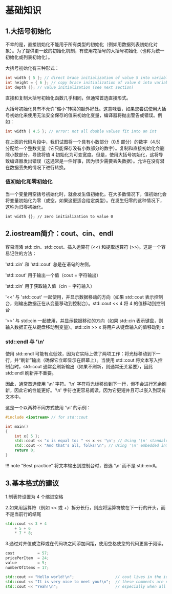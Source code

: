 # 基础知识

## 1.大括号初始化
不幸的是，直接初始化不能用于所有类型的初始化（例如用数据列表初始化对象）。为了提供更一致的初始化机制，有使用花括号的大括号初始化（也称为统一初始化或列表初始化）。

大括号初始化有三种形式：
``` c++
int width { 5 }; // direct brace initialization of value 5 into variable width (preferred)
int height = { 6 }; // copy brace initialization of value 6 into variable height
int depth {}; // value initialization (see next section)
```
直接和复制大括号初始化函数几乎相同，但通常首选直接形式。

大括号初始化具有不允许“缩小”转换的额外好处。这意味着，如果您尝试使用大括号初始化来使用无法安全保存的值来初始化变量，编译器将抛出警告或错误。例如：
``` c++
int width { 4.5 }; // error: not all double values fit into an int
```
在上面的代码片段中，我们试图将一个具有小数部分（0.5 部分）的数字（4.5）分配给一个整数变量（它只能保存没有小数部分的数字）。复制和直接初始化会删除小数部分，导致将值 4 初始化为可变宽度。但是，使用大括号初始化，这将导致编译器发出错误（这通常是一件好事，因为很少需要丢失数据）。允许在没有潜在数据丢失的情况下进行转换。

### 值初始化和零初始化
当一个变量用空括号初始化时，就会发生值初始化。在大多数情况下，值初始化会将变量初始化为零（或空，如果这更适合给定类型）。在发生归零的这种情况下，这称为归零初始化。

    int width {}; // zero initialization to value 0

## 2.iostream简介：cout、cin、endl
容易混淆 std::cin、std::cout、插入运算符 (<<) 和提取运算符 (>>)。这是一个容易记住的方法：

'std::cin' 和 'std::cout' 总是在语句的左侧。

'std::cout' 用于输出一个值（cout = 字符输出）

'std::cin' 用于获取输入值（cin = 字符输入）

'<<' 与 'std::cout' 一起使用，并显示数据移动的方向（如果 std::cout 表示控制台，则输出数据正在从变量移动到控制台）。std::cout << 4 将 4 的值移动到控制台

'>>' 与 std::cin 一起使用，并显示数据移动的方向（如果 std::cin 表示键盘，则输入数据正在从键盘移动到变量）。std::cin >> x 将用户从键盘输入的值移动到 x

### std::endl 与 '\n'
使用 std::endl 可能有点低效，因为它实际上做了两项工作：将光标移动到下一行，并“刷新”输出（确保它立即显示在屏幕上）。当使用 std::cout 将文本写入控制台时，std::cout 通常会刷新输出（如果不刷新，则通常无关紧要），因此 std::endl 刷新并不重要。

因此，通常首选使用 '\n' 字符。'\n' 字符将光标移动到下一行，但不会进行冗余刷新，因此它的性能更好。'\n' 字符也更容易阅读，因为它更短并且可以嵌入到现有文本中。

这是一个以两种不同方式使用 '\n' 的示例：
```c++
#include <iostream> // for std::cout

int main()
{
    int x{ 5 };
    std::cout << "x is equal to: " << x << '\n'; // Using '\n' standalone
    std::cout << "And that's all, folks!\n"; // Using '\n' embedded into a double-quoted piece of text (note: no single quotes when used this way)
    return 0;
}
```
!!! note "Best practice"
    将文本输出到控制台时，首选 '\n' 而不是 std::endl。

## 3.基本格式的建议
1.制表符设置为 4 个缩进空格

2.如果用运算符（例如 << 或 +）拆分长行，则应将运算符放在下一行的开头，而不是当前行的结尾
```c++
std::cout << 3 + 4
    + 5 + 6
    * 7 * 8;
```
3.通过对齐值或注释或在代码块之间添加间距，使用空格使您的代码更易于阅读。
```c++
cost          = 57;
pricePerItem  = 24;
value         = 5;
numberOfItems = 17;

std::cout << "Hello world!\n";                  // cout lives in the iostream library
std::cout << "It is very nice to meet you!\n";  // these comments are easier to read
std::cout << "Yeah!\n";                         // especially when all lined up
```

